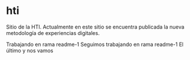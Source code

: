 # hti
Sitio de la HTI. Actualmente en este sitio se encuentra publicada la nueva metodología de experiencias digitales.


Trabajando en rama readme-1
Seguimos trabajando en rama readme-1
El último y nos vamos
